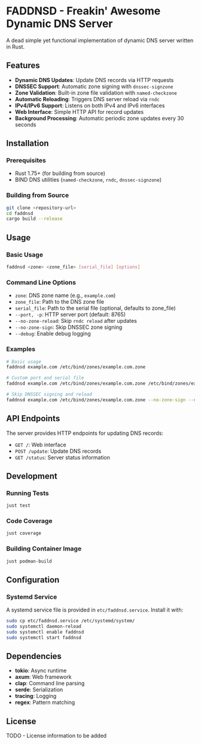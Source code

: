 # FADDNSD - Freakin' Awesome Dynamic DNS Server

A dead simple yet functional implementation of dynamic DNS server written in Rust.

## Features

- **Dynamic DNS Updates**: Update DNS records via HTTP requests
- **DNSSEC Support**: Automatic zone signing with `dnssec-signzone`
- **Zone Validation**: Built-in zone file validation with `named-checkzone`
- **Automatic Reloading**: Triggers DNS server reload via `rndc`
- **IPv4/IPv6 Support**: Listens on both IPv4 and IPv6 interfaces
- **Web Interface**: Simple HTTP API for record updates
- **Background Processing**: Automatic periodic zone updates every 30 seconds

## Installation

### Prerequisites

- Rust 1.75+ (for building from source)
- BIND DNS utilities (`named-checkzone`, `rndc`, `dnssec-signzone`)

### Building from Source

```bash
git clone <repository-url>
cd faddnsd
cargo build --release
```

## Usage

### Basic Usage

```bash
faddnsd <zone> <zone_file> [serial_file] [options]
```

### Command Line Options

- `zone`: DNS zone name (e.g., `example.com`)
- `zone_file`: Path to the DNS zone file
- `serial_file`: Path to the serial file (optional, defaults to zone_file)
- `--port, -p`: HTTP server port (default: 8765)
- `--no-zone-reload`: Skip `rndc reload` after updates
- `--no-zone-sign`: Skip DNSSEC zone signing
- `--debug`: Enable debug logging

### Examples

```bash
# Basic usage
faddnsd example.com /etc/bind/zones/example.com.zone

# Custom port and serial file
faddnsd example.com /etc/bind/zones/example.com.zone /etc/bind/zones/example.com.serial --port 9000

# Skip DNSSEC signing and reload
faddnsd example.com /etc/bind/zones/example.com.zone --no-zone-sign --no-zone-reload
```

## API Endpoints

The server provides HTTP endpoints for updating DNS records:

- `GET /`: Web interface
- `POST /update`: Update DNS records
- `GET /status`: Server status information

## Development

### Running Tests

```bash
just test
```

### Code Coverage

```bash
just coverage
```

### Building Container Image

```bash
just podman-build
```

## Configuration

### Systemd Service

A systemd service file is provided in `etc/faddnsd.service`. Install it with:

```bash
sudo cp etc/faddnsd.service /etc/systemd/system/
sudo systemctl daemon-reload
sudo systemctl enable faddnsd
sudo systemctl start faddnsd
```

## Dependencies

- **tokio**: Async runtime
- **axum**: Web framework
- **clap**: Command line parsing
- **serde**: Serialization
- **tracing**: Logging
- **regex**: Pattern matching

## License

TODO - License information to be added
